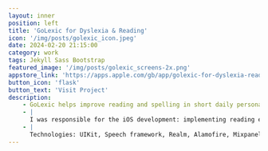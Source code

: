 ```yaml
---
layout: inner
position: left
title: 'GoLexic for Dyslexia & Reading'
icon: '/img/posts/golexic_icon.jpeg'
date: 2024-02-20 21:15:00
category: work
tags: Jekyll Sass Bootstrap
featured_image: '/img/posts/golexic_screens-2x.png'
appstore_link: 'https://apps.apple.com/gb/app/golexic-for-dyslexia-reading/id1511002428'
button_icon: 'flask'
button_text: 'Visit Project'
description:
    - GoLexic helps improve reading and spelling in short daily personalised exercises.
    - | 
      I was responsible for the iOS development: implementing reading exercises and the speech recognition engine behind them.
    - |
      Technologies: UIKit, Speech framework, Realm, Alamofire, Mixpanel
---
```

